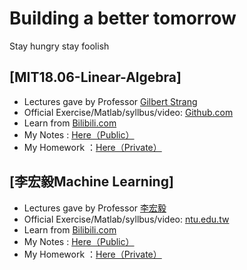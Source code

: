 # Building a better tomorrow  
Stay hungry stay foolish  


## [MIT18.06-Linear-Algebra]
* Lectures gave by Professor [Gilbert Strang](http://math.mit.edu/~gs/)       
* Official Exercise/Matlab/syllbus/video: [Github.com](https://github.com/mitmath/1806/blob/master/summaries.md)  
* Learn from [Bilibili.com](https://www.bilibili.com/video/BV1zx411g7gq?p=2&spm_id_from=pageDriver)     
* My Notes : [Here（Public）](https://github.com/zarjun/Motivated-Learning/blob/main/MIT18.06-Linear-Algebra.md)  
* My Homework ：[Here（Private）](https://github.com/zarjun/Motivated-Learning-answer)

## [李宏毅Machine Learning]
* Lectures gave by Professor [李宏毅](http://speech.ee.ntu.edu.tw/~tlkagk/index.html)       
* Official Exercise/Matlab/syllbus/video: [ntu.edu.tw](http://speech.ee.ntu.edu.tw/~tlkagk/courses_ML20.html)  
* Learn from [Bilibili.com](https://www.bilibili.com/video/BV1JE411g7XF?from=search&seid=11742543070157185578&spm_id_from=333.337.0.0)     
* My Notes : [Here（Public）]()  
* My Homework ：[Here（Private）]()

